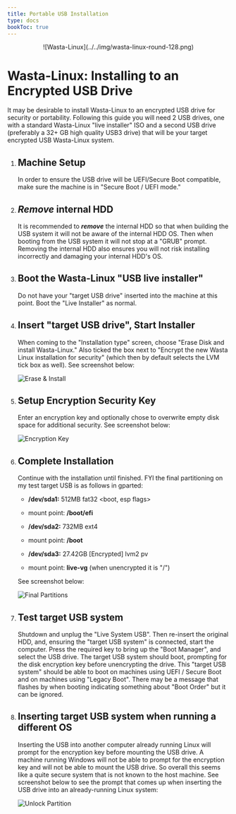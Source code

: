 ```yaml
---
title: Portable USB Installation
type: docs
bookToc: true
---
```


<p align="center"> ![Wasta-Linux](../../img/wasta-linux-round-128.png)

# Wasta-Linux: Installing to an Encrypted USB Drive

It may be desirable to install Wasta-Linux to an encrypted USB drive for security or portability. Following this guide you will need 2 USB drives, one with a standard Wasta-Linux "live installer" ISO and a second USB drive (preferably a 32+ GB high quality USB3 drive) that will be your target encrypted USB Wasta-Linux system.

1. ## Machine Setup

    In order to ensure the USB drive will be UEFI/Secure Boot compatible, make sure the machine is in "Secure Boot / UEFI mode."

2. ## *Remove* internal HDD

    It is recommended to ***remove*** the internal HDD so that when building the USB system it will not be aware of the internal HDD OS. Then when booting from the USB system it will not stop at a "GRUB" prompt. Removing the internal HDD also ensures you will not risk installing incorrectly and damaging your internal HDD's OS.

3. ## Boot the Wasta-Linux "USB live installer"

    Do not have your "target USB drive" inserted into the machine at this point. Boot the "Live Installer" as normal.

4. ## Insert "target USB drive", Start Installer

    When coming to the "Installation type" screen, choose "Erase Disk and install Wasta-Linux." Also ticked the box next to "Encrypt the new Wasta Linux installation for security" (which then by default selects the LVM tick box as well). See screenshot below:

    ![Erase & Install](../../img/tutorials/usb-install/EraseInstall.png)

5. ## Setup Encryption Security Key

    Enter an encryption key and optionally chose to overwrite empty disk space for additional security. See screenshot below:

    ![Encryption Key](../../img/tutorials/usb-install/SecurityKey.png)

6. ## Complete Installation

    Continue with the installation until finished. FYI the final partitioning on my test target USB is as follows in gparted:

    - **/dev/sda1:** 512MB fat32 &lt;boot, esp flags&gt;

    - mount point: **/boot/efi**

    - **/dev/sda2:** 732MB ext4

    - mount point: **/boot**

    - **/dev/sda3:** 27.42GB \[Encrypted\] lvm2 pv

    - mount point: **live-vg** (when unencrypted it is "/")

    See screenshot below:

    ![Final Partitions](../../img/tutorials/usb-install/FinalPartitions.png)

7. ## Test target USB system

    Shutdown and unplug the "Live System USB". Then re-insert the original HDD, and, ensuring the "target USB system" is connected, start the computer. Press the required key to bring up the "Boot Manager", and select the USB drive. The target USB system should boot, prompting for the disk encryption key before unencrypting the drive. This "target USB system" should be able to boot on machines using UEFI / Secure Boot and on machines using "Legacy Boot". There may be a message that flashes by when booting indicating something about "Boot Order" but it can be ignored.

8. ## Inserting target USB system when running a different OS

    Inserting the USB into another computer already running Linux will prompt for the encryption key before mounting the USB drive. A machine running Windows will not be able to prompt for the encryption key and will not be able to mount the USB drive. So overall this seems like a quite secure system that is not known to the host machine. See screenshot below to see the prompt that comes up when inserting the USB drive into an already-running Linux system:

    ![Unlock Partition](../../img/tutorials/usb-install/MountUSB.png)
